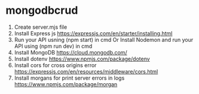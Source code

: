 # mongodbcrud

1) Create server.mjs file
2) Install Express js https://expressjs.com/en/starter/installing.html
3) Run your API usning (npm start) in cmd Or Install Nodemon and run your API using (npm run dev) in cmd
4) Install MongoDB https://cloud.mongodb.com/
5) Install dotenv https://www.npmjs.com/package/dotenv
6) Install cors for cross origins error https://expressjs.com/en/resources/middleware/cors.html
7) Install morgans for print server errors in logs https://www.npmjs.com/package/morgan

